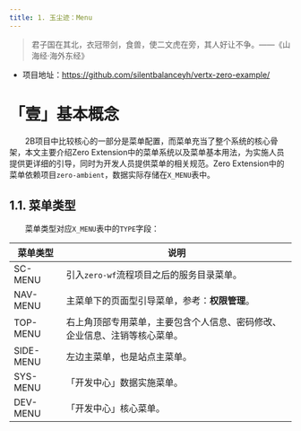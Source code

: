 ```yaml
---
title: 1. 玉尘迹：Menu
---
```


> 君子国在其北，衣冠带剑，食兽，使二文虎在旁，其人好让不争。——《山海经·海外东经》

* 项目地址：<https://github.com/silentbalanceyh/vertx-zero-example/>

# 「壹」基本概念

&ensp;&ensp;&ensp;&ensp;2B项目中比较核心的一部分是菜单配置，而菜单充当了整个系统的核心骨架，本文主要介绍Zero Extension中的菜单系统以及菜单基本用法，为实施人员提供更详细的引导，同时为开发人员提供菜单的相关规范。Zero Extension中的菜单依赖项目`zero-ambient`，数据实际存储在`X_MENU`表中。

## 1.1. 菜单类型

&ensp;&ensp;&ensp;&ensp;菜单类型对应`X_MENU`表中的`TYPE`字段：

|菜单类型|说明|
|---|---|
|SC-MENU|引入`zero-wf`流程项目之后的服务目录菜单。|
|NAV-MENU|主菜单下的页面型引导菜单，参考：**权限管理**。|
|TOP-MENU|右上角顶部专用菜单，主要包含个人信息、密码修改、企业信息、注销等核心菜单。|
|SIDE-MENU|左边主菜单，也是站点主菜单。|
|SYS-MENU|「开发中心」数据实施菜单。|
|DEV-MENU|「开发中心」核心菜单。|
